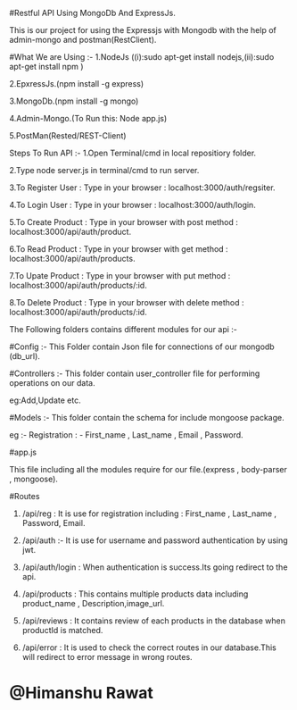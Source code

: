 #Restful API Using MongoDb And ExpressJs.

This is our project for using the Expressjs with Mongodb with the help of admin-mongo and postman(RestClient).

#What We are Using :- 
1.NodeJs 
((i):sudo apt-get install nodejs,(ii):sudo apt-get install npm )

2.EpxressJs.(npm install -g express)

3.MongoDb.(npm install -g mongo)

4.Admin-Mongo.(To Run this: Node app.js)

5.PostMan(Rested/REST-Client)

Steps To Run API :-
1.Open Terminal/cmd in local repositiory folder.

2.Type node server.js in terminal/cmd to run server.

3.To Register User : Type in your browser : localhost:3000/auth/regsiter.

4.To Login User : Type in your browser : localhost:3000/auth/login.

5.To Create Product : Type in your browser with post method : localhost:3000/api/auth/product.

6.To Read Product : Type in your browser with get method : localhost:3000/api/auth/products.

7.To Upate Product : Type in your browser with put method : localhost:3000/api/auth/products/:id.

8.To Delete Product : Type in your browser with delete method : localhost:3000/api/auth/products/:id.


The Following folders contains different modules for our api :-

#Config :- 
This Folder contain Json file for connections of our mongodb (db_url). 

#Controllers :-
This folder contain user_controller file for performing operations on our data.

eg:Add,Update etc. 

#Models :-
This folder contain the schema for include mongoose package.

eg :- Registration : - First_name , Last_name , Email , Password. 

#app.js

This file including all the modules require for our file.(express , body-parser , mongoose).

#Routes

1. /api/reg : It is use for registration including : First_name , Last_name , Password, Email.

2. /api/auth :- It is use for username and password authentication by using jwt.

3. /api/auth/login : When authentication is success.Its going redirect to the api.

4. /api/products : This contains multiple products data including product_name , Description,image_url.

5. /api/reviews : It contains review of each products in the database when productId is matched.

6. /api/error : It is used to check the correct routes in our database.This will redirect to error message in wrong routes.


# @Himanshu Rawat #








